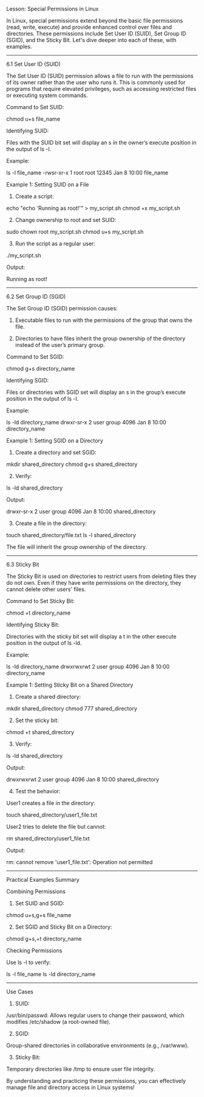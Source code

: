 Lesson: Special Permissions in Linux

In Linux, special permissions extend beyond the basic file permissions (read, write, execute) and provide enhanced control over files and directories. These permissions include Set User ID (SUID), Set Group ID (SGID), and the Sticky Bit. Let's dive deeper into each of these, with examples.


---

6.1 Set User ID (SUID)

The Set User ID (SUID) permission allows a file to run with the permissions of its owner rather than the user who runs it. This is commonly used for programs that require elevated privileges, such as accessing restricted files or executing system commands.

Command to Set SUID:

chmod u+s file_name

Identifying SUID:

Files with the SUID bit set will display an s in the owner’s execute position in the output of ls -l.


Example:

ls -l file_name
-rwsr-xr-x 1 root root 12345 Jan  8 10:00 file_name

Example 1: Setting SUID on a File

1. Create a script:

echo "echo 'Running as root!'" > my_script.sh
chmod +x my_script.sh


2. Change ownership to root and set SUID:

sudo chown root my_script.sh
chmod u+s my_script.sh


3. Run the script as a regular user:

./my_script.sh

Output:

Running as root!




---

6.2 Set Group ID (SGID)

The Set Group ID (SGID) permission causes:

1. Executable files to run with the permissions of the group that owns the file.


2. Directories to have files inherit the group ownership of the directory instead of the user’s primary group.



Command to Set SGID:

chmod g+s directory_name

Identifying SGID:

Files or directories with SGID set will display an s in the group’s execute position in the output of ls -l.


Example:

ls -ld directory_name
drwxr-sr-x 2 user group 4096 Jan  8 10:00 directory_name

Example 1: Setting SGID on a Directory

1. Create a directory and set SGID:

mkdir shared_directory
chmod g+s shared_directory


2. Verify:

ls -ld shared_directory

Output:

drwxr-sr-x 2 user group 4096 Jan  8 10:00 shared_directory


3. Create a file in the directory:

touch shared_directory/file.txt
ls -l shared_directory

The file will inherit the group ownership of the directory.




---

6.3 Sticky Bit

The Sticky Bit is used on directories to restrict users from deleting files they do not own. Even if they have write permissions on the directory, they cannot delete other users' files.

Command to Set Sticky Bit:

chmod +t directory_name

Identifying Sticky Bit:

Directories with the sticky bit set will display a t in the other execute position in the output of ls -ld.


Example:

ls -ld directory_name
drwxrwxrwt 2 user group 4096 Jan  8 10:00 directory_name

Example 1: Setting Sticky Bit on a Shared Directory

1. Create a shared directory:

mkdir shared_directory
chmod 777 shared_directory


2. Set the sticky bit:

chmod +t shared_directory


3. Verify:

ls -ld shared_directory

Output:

drwxrwxrwt 2 user group 4096 Jan  8 10:00 shared_directory


4. Test the behavior:

User1 creates a file in the directory:

touch shared_directory/user1_file.txt

User2 tries to delete the file but cannot:

rm shared_directory/user1_file.txt

Output:

rm: cannot remove 'user1_file.txt': Operation not permitted





---

Practical Examples Summary

Combining Permissions

1. Set SUID and SGID:

chmod u+s,g+s file_name


2. Set SGID and Sticky Bit on a Directory:

chmod g+s,+t directory_name



Checking Permissions

Use ls -l to verify:

ls -l file_name
ls -ld directory_name


---

Use Cases

1. SUID:

/usr/bin/passwd: Allows regular users to change their password, which modifies /etc/shadow (a root-owned file).



2. SGID:

Group-shared directories in collaborative environments (e.g., /var/www).



3. Sticky Bit:

Temporary directories like /tmp to ensure user file integrity.




By understanding and practicing these permissions, you can effectively manage file and directory access in Linux systems!

